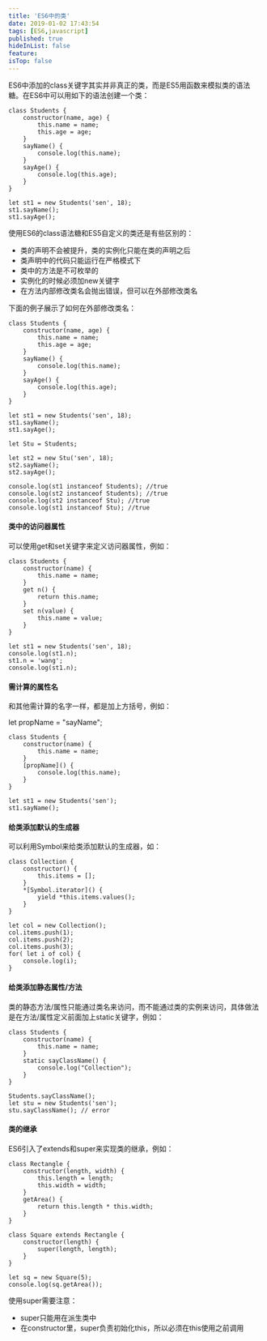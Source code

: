 ```yaml
---
title: 'ES6中的类'
date: 2019-01-02 17:43:54
tags: [ES6,javascript]
published: true
hideInList: false
feature: 
isTop: false
---
```


ES6中添加的class关键字其实并非真正的类，而是ES5用函数来模拟类的语法糖。在ES6中可以用如下的语法创建一个类：

    class Students {
        constructor(name, age) {
            this.name = name;
            this.age = age;
        }
        sayName() {
            console.log(this.name);
        }
        sayAge() {
            console.log(this.age);
        }
    }

    let st1 = new Students('sen', 18);
    st1.sayName();
    st1.sayAge();

使用ES6的class语法糖和ES5自定义的类还是有些区别的：

*   类的声明不会被提升，类的实例化只能在类的声明之后
*   类声明中的代码只能运行在严格模式下
*   类中的方法是不可枚举的
*   实例化的时候必须加new关键字
*   在方法内部修改类名会抛出错误，但可以在外部修改类名

下面的例子展示了如何在外部修改类名：

    class Students {
        constructor(name, age) {
            this.name = name;
            this.age = age;
        }
        sayName() {
            console.log(this.name);
        }
        sayAge() {
            console.log(this.age);
        }
    }

    let st1 = new Students('sen', 18);
    st1.sayName();
    st1.sayAge();

    let Stu = Students;

    let st2 = new Stu('sen', 18);
    st2.sayName();
    st2.sayAge();

    console.log(st1 instanceof Students); //true
    console.log(st2 instanceof Students); //true
    console.log(st2 instanceof Stu); //true
    console.log(st1 instanceof Stu); //true

#### 类中的访问器属性

可以使用get和set关键字来定义访问器属性，例如：

    class Students {
        constructor(name) {
            this.name = name;
        }
        get n() {
            return this.name;
        }
        set n(value) {
            this.name = value;
        }
    }

    let st1 = new Students('sen', 18);
    console.log(st1.n);
    st1.n = 'wang';
    console.log(st1.n);

#### 需计算的属性名

和其他需计算的名字一样，都是加上方括号，例如：

let propName = "sayName";

    class Students {
        constructor(name) {
            this.name = name;
        }
        [propName]() {
            console.log(this.name);
        }
    }

    let st1 = new Students('sen');
    st1.sayName();

#### 给类添加默认的生成器

可以利用Symbol来给类添加默认的生成器，如：

    class Collection {
        constructor() {
            this.items = [];
        }
        *[Symbol.iterator]() {
            yield *this.items.values();
        }
    }

    let col = new Collection();
    col.items.push(1);
    col.items.push(2);
    col.items.push(3);
    for( let i of col) {
        console.log(i);
    }

#### 给类添加静态属性/方法

类的静态方法/属性只能通过类名来访问，而不能通过类的实例来访问，具体做法是在方法/属性定义前面加上static关键字，例如：

    class Students {
        constructor(name) {
            this.name = name;
        }
        static sayClassName() {
            console.log("Collection");
        }
    }

    Students.sayClassName();
    let stu = new Students('sen');
    stu.sayClassName(); // error

#### 类的继承

ES6引入了extends和super来实现类的继承，例如：

    class Rectangle {
        constructor(length, width) {
            this.length = length;
            this.width = width;
        }
        getArea() {
            return this.length * this.width;
        }
    }

    class Square extends Rectangle {
        constructor(length) {
            super(length, length);
        }
    }

    let sq = new Square(5);
    console.log(sq.getArea());

使用super需要注意：

*   super只能用在派生类中
*   在constructor里，super负责初始化this，所以必须在this使用之前调用